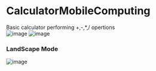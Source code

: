# CalculatorMobileComputing
Basic calculator performing +,-,*,/ opertions</br>
![image](https://user-images.githubusercontent.com/71145709/166160003-f71704d0-530d-40a1-984e-136f6dab8d48.png)
![image](https://user-images.githubusercontent.com/71145709/166160049-9b1d1e09-646f-49de-9862-38a854c0493a.png)
### LandScape Mode
![image](https://user-images.githubusercontent.com/71145709/166715937-52aa067f-a711-4156-8d4a-bd35d2e8105f.png)
